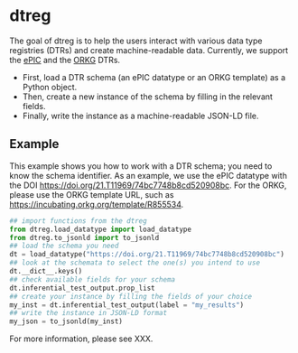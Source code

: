# dtreg
The goal of dtreg is to help the users interact with various data type registries (DTRs) and create machine-readable data. 
Currently, we support the [ePIC](https://fc4e-t4-3.github.io/) and the [ORKG](https://orkg.org/) DTRs.
* First, load a DTR schema (an ePIC datatype or an ORKG template) as a Python object.
* Then, create a new instance of the schema by filling in the relevant fields.
* Finally, write the instance as a machine-readable JSON-LD file. 
## Example

This example shows you how to work with a DTR schema; you need to know the schema identifier.
As an example, we use the ePIC datatype with the DOI <https://doi.org/21.T11969/74bc7748b8cd520908bc>.
For the ORKG, please use the ORKG template URL, such as <https://incubating.orkg.org/template/R855534>.

```python
## import functions from the dtreg
from dtreg.load_datatype import load_datatype
from dtreg.to_jsonld import to_jsonld
## load the schema you need
dt = load_datatype("https://doi.org/21.T11969/74bc7748b8cd520908bc")
## look at the schemata to select the one(s) you intend to use
dt.__dict__.keys() 
## check available fields for your schema
dt.inferential_test_output.prop_list 
## create your instance by filling the fields of your choice
my_inst = dt.inferential_test_output(label = "my_results")
## write the instance in JSON-LD format
my_json = to_jsonld(my_inst) 
```
For more information, please see XXX.